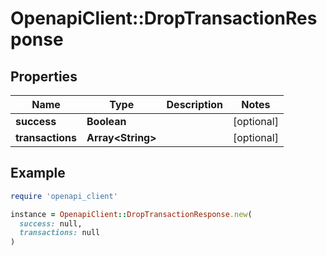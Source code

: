 # OpenapiClient::DropTransactionResponse

## Properties

| Name | Type | Description | Notes |
| ---- | ---- | ----------- | ----- |
| **success** | **Boolean** |  | [optional] |
| **transactions** | **Array&lt;String&gt;** |  | [optional] |

## Example

```ruby
require 'openapi_client'

instance = OpenapiClient::DropTransactionResponse.new(
  success: null,
  transactions: null
)
```

